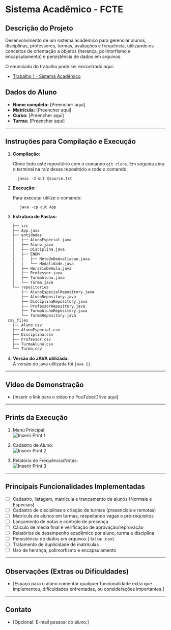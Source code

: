 # Sistema Acadêmico - FCTE

## Descrição do Projeto

Desenvolvimento de um sistema acadêmico para gerenciar alunos, disciplinas, professores, turmas, avaliações e frequência, utilizando os conceitos de orientação a objetos (herança, polimorfismo e encapsulamento) e persistência de dados em arquivos.

O enunciado do trabalho pode ser encontrado aqui:

- [Trabalho 1 - Sistema Acadêmico](https://github.com/lboaventura25/OO-T06_2025.1_UnB_FCTE/blob/main/trabalhos/ep1/README.md)

## Dados do Aluno

- **Nome completo:** [Preencher aqui]
- **Matrícula:** [Preencher aqui]
- **Curso:** [Preencher aqui]
- **Turma:** [Preencher aqui]

---

## Instruções para Compilação e Execução

1.  **Compilação:**

    Clone todo este repositório com o comando `git clone`.
    Em seguida abra o terminal na raiz desse repositório e rode o comando:

    >

          javac -d out @source.txt

    >

2.  **Execução:**

    Para executar utilize o comando:

    >

           java -cp out App

    >

3.  **Estrutura de Pastas:**

```bash
   ├── src
   ├── App.java
   ├── entidades
   │   ├── AlunoEspecial.java
   │   ├── Aluno.java
   │   ├── Disciplina.java
   │   ├── ENUM
   │   │   ├── MetodoDeAvaliacao.java
   │   │   └── Modalidade.java
   │   ├── HorarioDeAula.java
   │   ├── Professor.java
   │   ├── TurmaAluno.java
   │   └── Turma.java
   └── repositories
       ├── AlunoEspecialRepository.java
       ├── AlunoRepository.java
       ├── DisciplinaRepository.java
       ├── ProfessorRepository.java
       ├── TurmaAlunoRepository.java
       └── TurmaRepository.java
 csv_files
   ├── Aluno.csv
   ├── AlunoEspecial.csv
   ├── Disciplina.csv
   ├── Professor.csv
   ├── TurmaAluno.csv
   └── Turma.csv

```

4.  **Versão do JAVA utilizada:**  
    A versão do java utilizada foi `java 21`

---

## Vídeo de Demonstração

- [Inserir o link para o vídeo no YouTube/Drive aqui]

---

## Prints da Execução

1. Menu Principal:  
   ![Inserir Print 1](caminho/do/print1.png)

2. Cadastro de Aluno:  
   ![Inserir Print 2](caminho/do/print2.png)

3. Relatório de Frequência/Notas:  
   ![Inserir Print 3](caminho/do/print3.png)

---

## Principais Funcionalidades Implementadas

- [ ] Cadastro, listagem, matrícula e trancamento de alunos (Normais e Especiais)
- [ ] Cadastro de disciplinas e criação de turmas (presenciais e remotas)
- [ ] Matrícula de alunos em turmas, respeitando vagas e pré-requisitos
- [ ] Lançamento de notas e controle de presença
- [ ] Cálculo de média final e verificação de aprovação/reprovação
- [ ] Relatórios de desempenho acadêmico por aluno, turma e disciplina
- [ ] Persistência de dados em arquivos (.txt ou .csv)
- [ ] Tratamento de duplicidade de matrículas
- [ ] Uso de herança, polimorfismo e encapsulamento

---

## Observações (Extras ou Dificuldades)

- [Espaço para o aluno comentar qualquer funcionalidade extra que implementou, dificuldades enfrentadas, ou considerações importantes.]

---

## Contato

- [Opcional: E-mail pessoal do aluno.]
